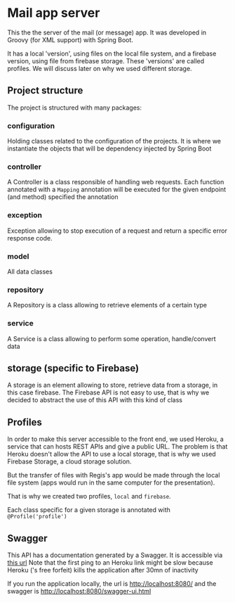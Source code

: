 # Mail app server

This the the server of the mail (or message) app.
It was developed in Groovy (for XML support) with Spring Boot.

It has a local 'version', using files on the local file system,
and a firebase version, using file from firebase storage. 
These 'versions' are called profiles. We will
discuss later on why we used different storage.
## Project structure

The project is structured with many packages:

### configuration
Holding classes related to the configuration of the 
projects. It is where we instantiate the objects that
will be dependency injected by Spring Boot

### controller
A Controller is a class responsible of handling web
requests. Each function annotated with a `Mapping` annotation will be executed for
the given endpoint (and method) specified the annotation

### exception
Exception allowing to stop execution of a request
and return a specific error response code.

### model
All data classes

### repository
A Repository is a class allowing to retrieve elements
of a certain type

### service
A Service is a class allowing to perform some operation,
handle/convert data

## storage (specific to Firebase)
A storage is an element allowing to store, retrieve data from
a storage, in this case firebase. The Firebase API is not
easy to use, that is why we decided to abstract the use of this 
API with this kind of class

## Profiles
In order to make this server accessible to the front end, we used
Heroku, a service that can hosts REST APIs and give a public URL.
The problem is that Heroku doesn't allow the API to use a local storage,
that is why we used Firebase Storage, a cloud storage solution.

But the transfer of files with Regis's app would be made through the local
file system (apps would run in the same computer for the presentation).

That is why we created two profiles, `local` and `firebase`.

Each class specific for a given storage is annotated with
`@Profile('profile')`

## Swagger
This API has a documentation generated by a Swagger.
It is accessible via [this url](https://mail-server-polytech.herokuapp.com/swagger-ui.html)
Note that the first ping to an Heroku link might be slow because
Heroku ('s free forfeit) kills the application after 30mn of inactivity


If you run the application locally, the url is [http://localhost:8080/](http://localhost:8080/)
and the swagger is [http://localhost:8080/swagger-ui.html](http://localhost:8080/swagger-ui.html)